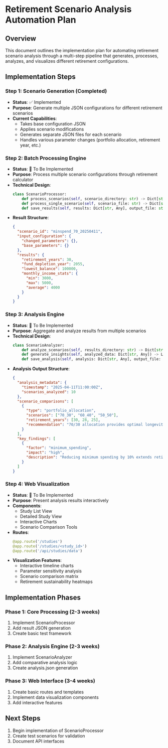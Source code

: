 # Retirement Scenario Analysis Automation Plan

## Overview

This document outlines the implementation plan for automating retirement scenario analysis through a multi-step pipeline that generates, processes, analyzes, and visualizes different retirement configurations.

## Implementation Steps

### Step 1: Scenario Generation (Completed)
- **Status**: ✅ Implemented
- **Purpose**: Generate multiple JSON configurations for different retirement scenarios
- **Current Capabilities**:
  - Takes base configuration JSON
  - Applies scenario modifications
  - Generates separate JSON files for each scenario
  - Handles various parameter changes (portfolio allocation, retirement year, etc.)

### Step 2: Batch Processing Engine
- **Status**: 🚧 To Be Implemented
- **Purpose**: Process multiple scenario configurations through retirement calculator
- **Technical Design**:
  ```python
  class ScenarioProcessor:
      def process_scenarios(self, scenario_directory: str) -> Dict[str, Any]
      def process_single_scenario(self, scenario_file: str) -> Dict[str, Any]
      def save_results(self, results: Dict[str, Any], output_file: str)
  ```
- **Result Structure**:
  ```json
  {
    "scenario_id": "minspend_70_20250411",
    "input_configuration": {
      "changed_parameters": {},
      "base_parameters": {}
    },
    "results": {
      "retirement_years": 30,
      "fund_depletion_year": 2055,
      "lowest_balance": 100000,
      "monthly_income_stats": {
        "min": 3000,
        "max": 5000,
        "average": 4000
      }
    }
  }
  ```

### Step 3: Analysis Engine
- **Status**: 🚧 To Be Implemented
- **Purpose**: Aggregate and analyze results from multiple scenarios
- **Technical Design**:
  ```python
  class ScenarioAnalyzer:
      def analyze_scenarios(self, results_directory: str) -> Dict[str, Any]
      def generate_insights(self, analyzed_data: Dict[str, Any]) -> List[str]
      def save_analysis(self, analysis: Dict[str, Any], output_file: str)
  ```
- **Analysis Output Structure**:
  ```json
  {
    "analysis_metadata": {
      "timestamp": "2025-04-11T11:00:00Z",
      "scenarios_analyzed": 10
    },
    "scenario_comparisons": [
      {
        "type": "portfolio_allocation",
        "scenarios": ["70_30", "60_40", "50_50"],
        "retirement_years": [30, 28, 25],
        "recommendation": "70/30 allocation provides optimal longevity"
      }
    ],
    "key_findings": [
      {
        "factor": "minimum_spending",
        "impact": "high",
        "description": "Reducing minimum spending by 10% extends retirement by 5 years"
      }
    ]
  }
  ```

### Step 4: Web Visualization
- **Status**: 🚧 To Be Implemented
- **Purpose**: Present analysis results interactively
- **Components**:
  - Study List View
  - Detailed Study View
  - Interactive Charts
  - Scenario Comparison Tools
- **Routes**:
  ```python
  @app.route('/studies')
  @app.route('/studies/<study_id>')
  @app.route('/api/studies/data')
  ```
- **Visualization Features**:
  - Interactive timeline charts
  - Parameter sensitivity analysis
  - Scenario comparison matrix
  - Retirement sustainability heatmaps

## Implementation Phases

### Phase 1: Core Processing (2-3 weeks)
1. Implement ScenarioProcessor
2. Add result JSON generation
3. Create basic test framework

### Phase 2: Analysis Engine (2-3 weeks)
1. Implement ScenarioAnalyzer
2. Add comparative analysis logic
3. Create analysis.json generation

### Phase 3: Web Interface (3-4 weeks)
1. Create basic routes and templates
2. Implement data visualization components
3. Add interactive features

## Next Steps
1. Begin implementation of ScenarioProcessor
2. Create test scenarios for validation
3. Document API interfaces

